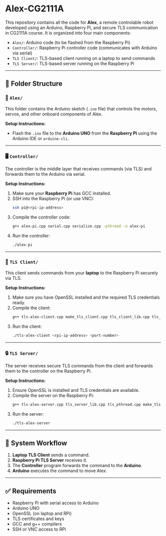 
# Alex-CG2111A

This repository contains all the code for **Alex**, a remote controlable robot developed using an Arduino, Raspberry Pi, and secure TLS communication in CG2111A course. It is organized into four main components:

- `Alex/`: Arduino code (to be flashed from the Raspberry Pi)
- `Controller/`: Raspberry Pi controller code (communicates with Arduino via serial)
- `TLS Client/`: TLS-based client running on a laptop to send commands
- `TLS Server/`: TLS-based server running on the Raspberry Pi

---

## 📁 Folder Structure

### 🔌 `Alex/`
This folder contains the Arduino sketch (`.ino` file) that controls the motors, servos, and other onboard components of Alex.

**Setup Instructions:**
- Flash the `.ino` file to the **Arduino UNO** from the **Raspberry Pi** using the Arduino IDE or `arduino-cli`.

---

### 🖥️ `Controller/`
The controller is the middle layer that receives commands (via TLS) and forwards them to the Arduino via serial.

**Setup Instructions:**
1. Make sure your **Raspberry Pi** has GCC installed.
2. SSH into the Raspberry Pi (or use VNC):
   ```bash
   ssh pi@<rpi-ip-address>
   ```
3. Compile the controller code:
   ```bash
   g++ alex-pi.cpp serial.cpp serialize.cpp -pthread -o alex-pi
   ```
4. Run the controller:
   ```bash
   ./alex-pi
   ```

---

### 🔐 `TLS Client/`
This client sends commands from your **laptop** to the Raspberry Pi securely via TLS.

**Setup Instructions:**
1. Make sure you have OpenSSL installed and the required TLS credentials ready.
2. Compile the client:
   ```bash
   g++ tls-alex-client.cpp make_tls_client.cpp tls_client_lib.cpp tls_pthread.cpp tls_common_lib.cpp -pthread -lssl -lcrypto -o tls-alex-client
   ```
3. Run the client:
   ```bash
   ./tls-alex-client <rpi-ip-address> <port-number>
   ```

---

### 🔒 `TLS Server/`
The server receives secure TLS commands from the client and forwards them to the controller on the Raspberry Pi.

**Setup Instructions:**
1. Ensure OpenSSL is installed and TLS credentials are available.
2. Compile the server on the Raspberry Pi:
   ```bash
   g++ tls-alex-server.cpp tls_server_lib.cpp tls_pthread.cpp make_tls_server.cpp tls_common_lib.cpp serial.cpp serialize.cpp -pthread -lssl -lcrypto -o tls-alex-server
   ```
3. Run the server:
   ```bash
   ./tls-alex-server
   ```

---

## 🔁 System Workflow

1. **Laptop TLS Client** sends a command.
2. **Raspberry Pi TLS Server** receives it.
3. The **Controller** program forwards the command to the **Arduino**.
4. **Arduino** executes the command to move Alex.

---

## ✅ Requirements

- Raspberry Pi with serial access to Arduino
- Arduino UNO
- OpenSSL (on laptop and RPi)
- TLS certificates and keys
- GCC and g++ compilers
- SSH or VNC access to RPi
